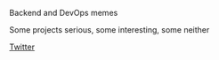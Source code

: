 Backend and DevOps memes

Some projects serious, some interesting, some neither

[Twitter](https://twitter.com/_tde9)
